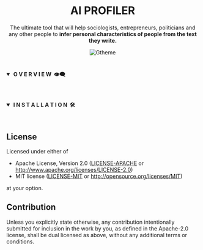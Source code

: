 <div align="center"> <h1><strong>AI PROFILER</strong></h1> </div>
<div align="center">

The ultimate tool that will help sociologists, entrepreneurs, politicians and any other people to **infer personal
characteristics of people from the text they write.**

![Gtheme](screenshots/demo.gif)

</div>

#

<details open>
<summary><strong>&nbsp;O V E R V I E W &nbsp;👁️‍🗨️</strong></summary>
<br>

</details>

#

<details open>
<summary><strong>&nbsp;I N S T A L L A T I O N &nbsp;🛠</strong></summary>
<br>

</details>

#

## License

Licensed under either of

 * Apache License, Version 2.0
   ([LICENSE-APACHE](LICENSE-APACHE) or http://www.apache.org/licenses/LICENSE-2.0)
 * MIT license
   ([LICENSE-MIT](LICENSE-MIT) or http://opensource.org/licenses/MIT)

at your option.

## Contribution

Unless you explicitly state otherwise, any contribution intentionally submitted
for inclusion in the work by you, as defined in the Apache-2.0 license, shall be
dual licensed as above, without any additional terms or conditions.

